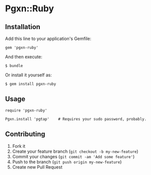 # Pgxn::Ruby

## Installation

Add this line to your application's Gemfile:

    gem 'pgxn-ruby'

And then execute:

    $ bundle

Or install it yourself as:

    $ gem install pgxn-ruby

## Usage

    require 'pgxn-ruby'

    Pgxn.install 'pgtap'    # Requires your sudo password, probably.

## Contributing

1. Fork it
2. Create your feature branch (`git checkout -b my-new-feature`)
3. Commit your changes (`git commit -am 'Add some feature'`)
4. Push to the branch (`git push origin my-new-feature`)
5. Create new Pull Request
